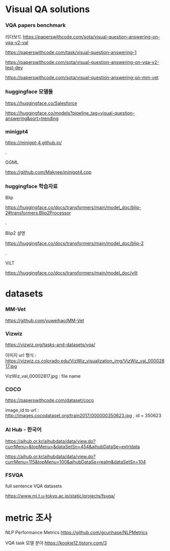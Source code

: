 # Visual QA solutions

### VQA papers benchmark

리더보드
https://paperswithcode.com/sota/visual-question-answering-on-vqa-v2-val

https://paperswithcode.com/task/visual-question-answering-1

https://paperswithcode.com/sota/visual-question-answering-on-vqa-v2-test-dev

https://paperswithcode.com/sota/visual-question-answering-on-mm-vet


### huggingface 모델들

https://huggingface.co/Salesforce

https://huggingface.co/models?pipeline_tag=visual-question-answering&sort=trending


### minigpt4 

https://minigpt-4.github.io/

.


GGML

https://github.com/Maknee/minigpt4.cpp 


### huggingface 학습자료

Blip

https://huggingface.co/docs/transformers/main/model_doc/blip-2#transformers.Blip2Processor

.

Blip2 설명

https://huggingface.co/docs/transformers/main/model_doc/blip-2

.

ViLT

https://huggingface.co/docs/transformers/main/model_doc/vilt


# datasets

### MM-Vet
https://github.com/yuweihao/MM-Vet

### Vizwiz

https://vizwiz.org/tasks-and-datasets/vqa/

이미지 url 형식 : https://vizwiz.cs.colorado.edu/VizWiz_visualization_img/VizWiz_val_00002817.jpg

VizWiz_val_00002817.jpg : file name


### COCO
https://paperswithcode.com/dataset/coco

image_id to url : http://images.cocodataset.org/train2017/000000350623.jpg , id = 350623

### AI Hub - 한국어
https://aihub.or.kr/aihubdata/data/view.do?currMenu=&topMenu=&dataSetSn=454&aihubDataSe=extrldata

https://aihub.or.kr/aihubdata/data/view.do?currMenu=115&topMenu=100&aihubDataSe=realm&dataSetSn=104

### FSVQA
full sentence VQA datasets

https://www.mi.t.u-tokyo.ac.jp/static/projects/fsvqa/

# metric 조사
NLP Performance Metrics
https://github.com/gcunhase/NLPMetrics 

VQA task 모델 분야 
https://kookie12.tistory.com/3 

